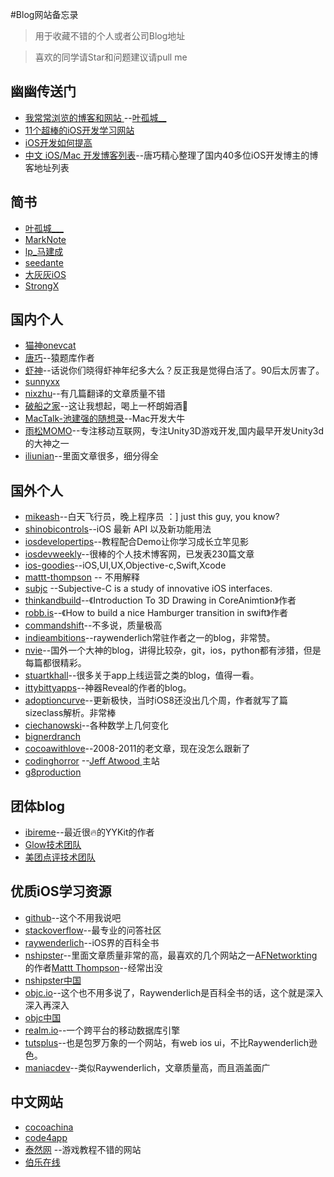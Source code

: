 #Blog网站备忘录

> 用于收藏不错的个人或者公司Blog地址

> 喜欢的同学请Star和问题建议请pull me

## 幽幽传送门
* [我常常浏览的博客和网站
](http://www.jianshu.com/p/e5353a1a752c) --[叶孤城__](http://www.jianshu.com/users/b82d2721ba07)
* [11个超棒的iOS开发学习网站](http://www.cocoachina.com/ios/20150626/11348.html)
* [iOS开发如何提高](http://blog.devtang.com/blog/2014/07/27/ios-levelup-tips/)
* [中文 iOS/Mac 开发博客列表](https://github.com/tangqiaoboy/iOSBlogCN-)--唐巧精心整理了国内40多位iOS开发博主的博客地址列表



## 简书
* [叶孤城___](http://www.jianshu.com/users/b82d2721ba07/latest_articles)
* [MarkNote](http://www.jianshu.com/users/39eeabac725a/latest_articles)
* [lp_马建成](http://www.jianshu.com/users/384f80cdc57b/latest_articles)
* [seedante
](http://www.jianshu.com/users/7ba5d9065301/latest_articles)
* [大灰灰iOS](http://www.jianshu.com/users/960f3b94323a/latest_articles)
* [StrongX](http://www.jianshu.com/users/56475732c6e9/latest_articles)



## 国内个人
* [猫神onevcat](http://onevcat.com/?from=inf&wvr=5&loc=infblog)
* [唐巧](http://blog.devtang.com/)--猿题库作者
* [虾神](http://blog.txx.im/?from=inf&wvr=5&loc=infblog)--话说你们晓得虾神年纪多大么？反正我是觉得白活了。90后太厉害了。
* [sunnyxx](http://blog.sunnyxx.com/2015/05/17/cell-height-calculation/)
* [nixzhu](https://github.com/nixzhu/dev-blog)--有几篇翻译的文章质量不错
* [破船之家](http://beyondvincent.com)--这让我想起，喝上一杯朗姆酒🍺
* [MacTalk-池建强的随想录](http://macshuo.com/?page_id=93)--Mac开发大牛
* [雨松MOMO](http://www.xuanyusong.com)--专注移动互联网，专注Unity3D游戏开发,国内最早开发Unity3d的大神之一
* [iliunian](http://www.iliunian.com/2949.html)--里面文章很多，细分得全

## 国外个人
* [mikeash](https://www.mikeash.com)--白天飞行员，晚上程序员 ：] just this guy, you know?
* [shinobicontrols](https://www.shinobicontrols.com/blog)--iOS 最新 API 以及新功能用法
* [iosdevelopertips](http://iosdevelopertips.com/user-interface/custom-visual-calendar-control-for-ios.html)--教程配合Demo让你学习成长立竿见影
* [iosdevweekly](http://iosdevweekly.com)--很棒的个人技术博客网，已发表230篇文章
* [ios-goodies](http://ios-goodies.com)--iOS,UI,UX,Objective-c,Swift,Xcode
* [mattt-thompson](http://nshipster.cn/authors/mattt-thompson/) -- 不用解释
* [subjc](http://subjc.com) --Subjective-C is a study of innovative iOS interfaces.
* [thinkandbuild](http://www.thinkandbuild.it)--《Introduction To 3D Drawing in CoreAnimtion》作者
* [robb.is](http://robb.is/)--《How to build a nice Hamburger transition in swift》作者
* [commandshift](http://commandshift.co.uk)--不多说，质量极高
* [indieambitions](http://indieambitions.com/)--raywenderlich常驻作者之一的blog，非常赞。
* [nvie](http://nvie.com)--国外一个大神的blog，讲得比较杂，git，ios，python都有涉猎，但是每篇都很精彩。
* [stuartkhall](http://stuartkhall.com)--很多关于app上线运营之类的blog，值得一看。
* [ittybittyapps](http://blog.ittybittyapps.com)--神器Reveal的作者的blog。
* [adoptioncurve](http://adoptioncurve.net/)--更新极快，当时iOS8还没出几个周，作者就写了篇sizeclass解析。非常棒
* [ciechanowski](http://ciechanowski.me)--各种数学上几何变化
* [bignerdranch](https://www.bignerdranch.com/blog/)
* [cocoawithlove](http://www.cocoawithlove.com)--2008-2011的老文章，现在没怎么跟新了
* [codinghorror](http://blog.codinghorror.com/) --[Jeff Atwood ](https://twitter.com/codinghorror)主站
* [g8production](http://www.g8production.com/)

## 团体blog
* [ibireme](http://blog.ibireme.com)--最近很🔥的YYKit的作者
* [Glow技术团队](http://tech.glowing.com/cn/)
* [美团点评技术团队](http://tech.meituan.com)


## 优质iOS学习资源
* [github](https://github.com)--这个不用我说吧
* [stackoverflow](http://stackoverflow.com)--最专业的问答社区
* [raywenderlich]( http://www.raywenderlich.com)--iOS界的百科全书
* [nshipster](http://nshipster.com)--里面文章质量非常的高，最喜欢的几个网站之一[AFNetworkting](https://github.com/AFNetworking/AFNetworking)的作者[Mattt Thompson](http://nshipster.com/authors/mattt-thompson/)--经常出没
* [nshipster中国](http://nshipster.cn)
* [objc.io](http://www.objc.io)--这个也不用多说了，Raywenderlich是百科全书的话，这个就是深入深入再深入
* [objc中国](http://objcio.cn)
* [realm.io](https://realm.io)--一个跨平台的移动数据库引擎
* [tutsplus](http://tutsplus.com/)--也是包罗万象的一个网站，有web ios ui，不比Raywenderlich逊色。
* [maniacdev](https://maniacdev.com)--类似Raywenderlich，文章质量高，而且涵盖面广

## 中文网站
* [cocoachina](http://www.cocoachina.com)
* [code4app](http://www.code4app.com)
* [泰然网](http://www.tairan.com) --游戏教程不错的网站
* [伯乐在线](http://blog.jobbole.com)

